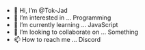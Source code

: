 - 👋 Hi, I’m @Tok-Jad
- 👀 I’m interested in ... Programming
- 🌱 I’m currently learning ... JavaScript
- 💞️ I’m looking to collaborate on ... Something
- 📫 How to reach me ... Discord

<!---
Tok-Jad/Tok-Jad is a ✨ special ✨ repository because its `README.md` (this file) appears on your GitHub profile.
You can click the Preview link to take a look at your changes.
--->
